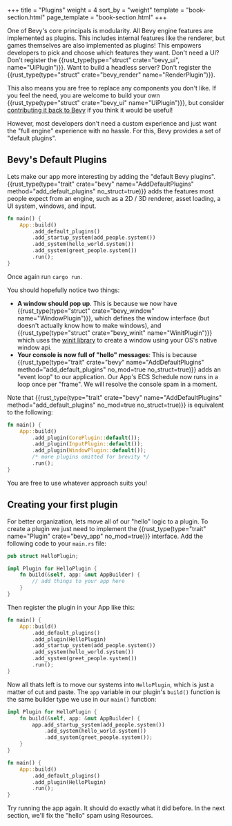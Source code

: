 +++
title = "Plugins"
weight = 4
sort_by = "weight"
template = "book-section.html"
page_template = "book-section.html"
+++

One of Bevy's core principals is modularity. All Bevy engine features are implemented as plugins. This includes internal features like the renderer, but games themselves are also implemented as plugins! This empowers developers to pick and choose which features they want. Don't need a UI? Don't register the {{rust_type(type="struct" crate="bevy_ui", name="UiPlugin")}}. Want to build a headless server? Don't register the {{rust_type(type="struct" crate="bevy_render" name="RenderPlugin")}}.

This also means you are free to replace any components you don't like. If you feel the need, you are welcome to build your own {{rust_type(type="struct" crate="bevy_ui" name="UiPlugin")}}, but consider [contributing it back to Bevy](/learn/book/contributing) if you think it would be useful!

However, most developers don't need a custom experience and just want the "full engine" experience with no hassle. For this, Bevy provides a set of "default plugins".  

## Bevy's Default Plugins

Lets make our app more interesting by adding the "default Bevy plugins". 
{{rust_type(type="trait" crate="bevy" name="AddDefaultPlugins" method="add_default_plugins" no_struct=true)}} adds the features most people expect from an engine, such as a 2D / 3D renderer, asset loading, a UI system, windows, and input. 

```rs
fn main() {
    App::build()
        .add_default_plugins()
        .add_startup_system(add_people.system())
        .add_system(hello_world.system())
        .add_system(greet_people.system())
        .run();
}
```

Once again run `cargo run`.

You should hopefully notice two things:
* **A window should pop up**. This is because we now have {{rust_type(type="struct" crate="bevy_window" name="WindowPlugin")}}, which defines the window interface (but doesn't actually know how to make windows), and {{rust_type(type="struct" crate="bevy_winit" name="WinitPlugin")}} which uses the <a href="https://github.com/rust-windowing/winit" target="_blank">winit library</a> to create a window using your OS's native window api.
* **Your console is now full of "hello" messages**: This is because {{rust_type(type="trait" crate="bevy" name="AddDefaultPlugins" method="add_default_plugins" no_mod=true no_struct=true)}} adds an "event loop" to our application. Our App's ECS Schedule now runs in a loop once per "frame". We will resolve the console spam in a moment.

Note that {{rust_type(type="trait" crate="bevy" name="AddDefaultPlugins" method="add_default_plugins" no_mod=true no_struct=true)}} is equivalent to the following:
```rs
fn main() {
    App::build()
        .add_plugin(CorePlugin::default());
        .add_plugin(InputPlugin::default());
        .add_plugin(WindowPlugin::default());
        /* more plugins omitted for brevity */
        .run();
}
```

You are free to use whatever approach suits you!

## Creating your first plugin

For better organization, lets move all of our "hello" logic to a plugin. To create a plugin we just need to implement the {{rust_type(type="trait" name="Plugin" crate="bevy_app" no_mod=true)}} interface. Add the following code to your `main.rs` file:

```rs
pub struct HelloPlugin;

impl Plugin for HelloPlugin {
    fn build(&self, app: &mut AppBuilder) {
        // add things to your app here
    }
}
```

Then register the plugin in your App like this:
```rs
fn main() {
    App::build()
        .add_default_plugins()
        .add_plugin(HelloPlugin)
        .add_startup_system(add_people.system())
        .add_system(hello_world.system())
        .add_system(greet_people.system())
        .run();
}
```

Now all thats left is to move our systems into `HelloPlugin`, which is just a matter of cut and paste. The `app` variable in our plugin's `build()` function is the same builder type we use in our `main()` function:

```rs
impl Plugin for HelloPlugin {
    fn build(&self, app: &mut AppBuilder) {
        app.add_startup_system(add_people.system())
            .add_system(hello_world.system())
            .add_system(greet_people.system());
    }
}

fn main() {
    App::build()
        .add_default_plugins()
        .add_plugin(HelloPlugin)
        .run();
}
```

Try running the app again. It should do exactly what it did before. In the next section, we'll fix the "hello" spam using Resources. 